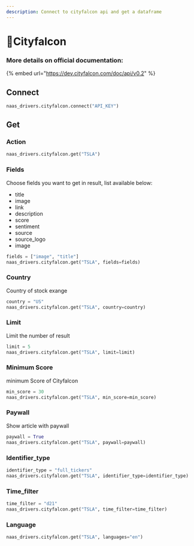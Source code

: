 ```yaml
---
description: Connect to cityfalcon api and get a dataframe
---
```


# 📰Cityfalcon

### More details on official documentation:

{% embed url="https://dev.cityfalcon.com/doc/api/v0.2" %}

## Connect

```python
naas_drivers.cityfalcon.connect("API_KEY")
```

## Get

### Action

```python
naas_drivers.cityfalcon.get("TSLA")
```

### Fields

Choose fields you want to get in result, list available below:

* title
* image
* link
* description
* score
* sentiment
* source
* source\_logo
* image

```python
fields = ["image", "title"]
naas_drivers.cityfalcon.get("TSLA", fields=fields)
```

### Country

Country of stock exange

```python
country = "US"
naas_drivers.cityfalcon.get("TSLA", country=country)
```

### Limit

Limit the number of result 

```python
limit = 5
naas_drivers.cityfalcon.get("TSLA", limit=limit)
```

### Minimum Score

minimum Score of Cityfalcon 

```python
min_score = 30
naas_drivers.cityfalcon.get("TSLA", min_score=min_score)
```

### Paywall

Show article with paywall

```python
paywall = True
naas_drivers.cityfalcon.get("TSLA", paywall=paywall)
```

### Identifier\_type

```python
identifier_type = "full_tickers"
naas_drivers.cityfalcon.get("TSLA", identifier_type=identifier_type)
```

### Time\_filter

```python
time_filter = "d21"
naas_drivers.cityfalcon.get("TSLA", time_filter=time_filter)
```

### Language

```python
naas_drivers.cityfalcon.get("TSLA", languages="en")
```

